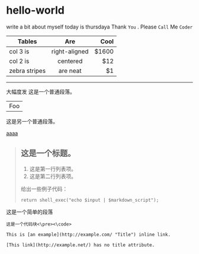 # hello-world
write a bit about myself
today is thursdaya
Thank `You` . Please `Call` Me `Coder`

| Tables        | Are           | Cool  |
| ------------- |:-------------:| -----:|
| col 3 is      | right-aligned | $1600 |
| col 2 is      | centered      |   $12 |
| zebra stripes | are neat      |    $1 |

***
大幅度发
这是一个普通段落。

<table>
    <tr>
        <td>Foo</td>
    </tr>
</table>

这是另一个普通段落。

<a href="http://images.google.com/images?num=30&amp;q=larry+bird"> aaaa </a>

> ## 这是一个标题。
> 
> 1.   这是第一行列表项。
> 2.   这是第二行列表项。
> 
> 给出一些例子代码：
> 
>     return shell_exec("echo $input | $markdown_script");
这是一个简单的段落<br>
<pre><code>这是一个代码块<\pre><\code>

This is [an example](http://example.com/ "Title") inline link.

[This link](http://example.net/) has no title attribute.
